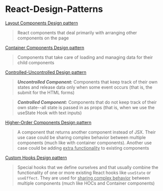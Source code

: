 # React-Design-Patterns

[Layout Components Design pattern](https://github.com/ahmetkca/React-Design-Patterns/tree/layout-components)
> React components that deal primarily with arranging other components on the page

[Container Components Design pattern](https://github.com/ahmetkca/React-Design-Patterns/tree/container-components)
> Components that take care of loading and managing data for their child components

[Controlled-Uncontrolled Design pattern](https://github.com/ahmetkca/React-Design-Patterns/tree/controlled-uncontrolled-components)
> ***Uncontrolled Component:*** Components that keep track of their own states and release data only when some event occurs (that is, the submit for the HTML forms)

> ***Controlled Component:*** Components that do not keep track of their own state--all state is passed in as props (that is, when we use the useState Hook with text inputs)

[Higher-Order Components Design pattern](https://github.com/ahmetkca/React-Design-Patterns/tree/higher-order-components)
> A component that returns another component instead of JSX. Their use case could be sharing complex behavior between multiple components (much like with container components). Another use case could be adding <u>extra functionality</u> to existing components

[Custom Hooks Design pattern](https://github.com/ahmetkca/React-Design-Patterns/tree/custom-hooks)
> Special hooks that we define ourselves and that usually combine the functionality of one or more existing React hooks like `useState` or `useEffect`. They are used for <u>sharing complex behavior</u> between multiple components (much like HOCs and Container components)
